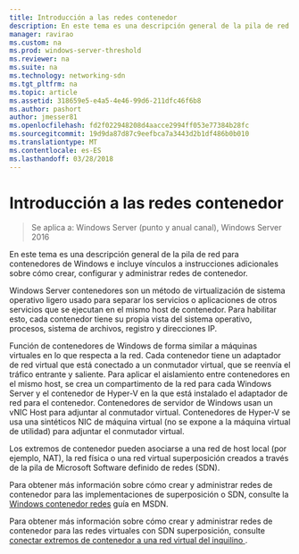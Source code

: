 ```yaml
---
title: Introducción a las redes contenedor
description: En este tema es una descripción general de la pila de red para contenedores de Windows e incluye vínculos a instrucciones adicionales sobre cómo crear, configurar y administrar redes de contenedor.
manager: ravirao
ms.custom: na
ms.prod: windows-server-threshold
ms.reviewer: na
ms.suite: na
ms.technology: networking-sdn
ms.tgt_pltfrm: na
ms.topic: article
ms.assetid: 318659e5-e4a5-4e46-99d6-211dfc46f6b8
ms.author: pashort
author: jmesser81
ms.openlocfilehash: fd2f022948208d4aacce2994ff053e77384b28fc
ms.sourcegitcommit: 19d9da87d87c9eefbca7a3443d2b1df486b0b010
ms.translationtype: MT
ms.contentlocale: es-ES
ms.lasthandoff: 03/28/2018
---
```

# <a name="container-networking-overview"></a>Introducción a las redes contenedor

>Se aplica a: Windows Server (punto y anual canal), Windows Server 2016

En este tema es una descripción general de la pila de red para contenedores de Windows e incluye vínculos a instrucciones adicionales sobre cómo crear, configurar y administrar redes de contenedor.

Windows Server contenedores son un método de virtualización de sistema operativo ligero usado para separar los servicios o aplicaciones de otros servicios que se ejecutan en el mismo host de contenedor. Para habilitar esto, cada contenedor tiene su propia vista del sistema operativo, procesos, sistema de archivos, registro y direcciones IP.

Función de contenedores de Windows de forma similar a máquinas virtuales en lo que respecta a la red. Cada contenedor tiene un adaptador de red virtual que está conectado a un conmutador virtual, que se reenvía el tráfico entrante y saliente. Para aplicar el aislamiento entre contenedores en el mismo host, se crea un compartimento de la red para cada Windows Server y el contenedor de Hyper-V en la que está instalado el adaptador de red para el contenedor. Contenedores de servidor de Windows usan un vNIC Host para adjuntar al conmutador virtual. Contenedores de Hyper-V se usa una sintéticos NIC de máquina virtual (no se expone a la máquina virtual de utilidad) para adjuntar el conmutador virtual. 

Los extremos de contenedor pueden asociarse a una red de host local (por ejemplo, NAT), la red física o una red virtual superposición creados a través de la pila de Microsoft Software definido de redes (SDN). 

Para obtener más información sobre cómo crear y administrar redes de contenedor para las implementaciones de superposición o SDN, consulte la [Windows contenedor redes](https://msdn.microsoft.com/en-us/virtualization/windowscontainers/management/container_networking) guía en MSDN.

Para obtener más información sobre cómo crear y administrar redes de contenedor para las redes virtuales con SDN superposición, consulte [conectar extremos de contenedor a una red virtual del inquilino ](../../manage/Connect-container-endpoints-to-a-Tenant-Virtual-Network.md). 